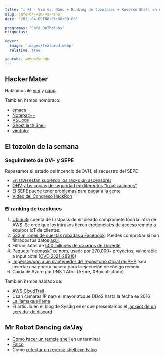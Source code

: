 ```yaml
---
title: "☕️ #4 - Vim vs. Nano + Ranking de tozolones + Reverse Shell en directo"
slug: cafe-04-vim-vs-nano
date: "2021-04-09T08:00:00+00:00"

programas: "Café OnTheNubs"
etiquetas:

cover:
  image: 'images/featured.webp'
  relative: true

youtube: wDMN6fBF3dk
---
```


## Hacker Mater
Hablamos de [vim](https://www.vim.org/) y [nano](https://www.nano-editor.org/).

También hemos nombrado:
* [emacs](https://www.gnu.org/software/emacs/)
* [Notepad++](https://notepad-plus-plus.org/)
* [VSCode](https://code.visualstudio.com/)
* [Ghost in th Shell](https://code.visualstudio.com/)
* [vimtutor](https://github.com/vim/vim/blob/master/runtime/tutor/tutor.es)

## El tozolón de la semana
### Seguimineto de OVH y SEPE

Repasamos el estado del incencio de OVH, el secuestro del SEPE:
* [En OVH están subiendo los racks sin ascensores](https://www.datacenterdynamics.com/en/news/ovh-fire-restart-continues-ovhcloud-has-no-lift-sbg3/)
* [OHV y las copias de seguridad en diferentes "localizaciones"](https://twitter.com/kike_DNOiSE/status/1379729693952380929?s=19)
* [El SEPE puede tener problemas para pagar a la gente](https://www.datacenterdynamics.com/en/news/ovh-fire-restart-continues-ovhcloud-has-no-lift-sbg3/)
* [Video del Congreso HackRon](https://www.youtube.com/watch?v=3BRwunhJ7IU)

### El ranking de tozolones
1. [Ubiquiti](https://krebsonsecurity.com/2021/03/whistleblower-ubiquiti-breach-catastrophic/): cuenta de Lastpass de empleado compromete toda la infra de AWS. Se cree que los intrusos tienen credenciales de acceso remoto a equipos IoT de clientes.
2. [533 millones de cuentas robadas a Facebook](https://www.businessinsider.com/stolen-data-of-533-million-facebook-users-leaked-online-2021-4?amp=&__twitter_impression=true&s=09). Puedes comprobar si han filtrados tus datos [aqui](https://haveibeenzucked.com/).
3. Filtran datos de [500 millones de usuarios de LinkedIn](https://www.adslzone.net/noticias/seguridad/500-millones-cuentas-linkedin-filtracion-2021/)
4. [Paquete “netmask” de npm](https://sick.codes/universal-netmask-npm-package-used-by-270000-projects-vulnerable-to-octal-input-data-server-side-request-forgery-remote-file-inclusion-local-file-inclusion-and-more-cve-2021-28918/), usado por 270,000+ proyectos, vulnerable a input octal ([CVE-2021-28918](https://cve.mitre.org/cgi-bin/cvename.cgi?name=CVE-2021-28918))
5. [Impersonaron a un mantenedor del repositorio oficial de PHP](https://www.bleepingcomputer.com/news/security/phps-git-server-hacked-to-add-backdoors-to-php-source-code/amp/?__twitter_impression=true&s=09) para insertar una puerta trasera para la ejecución de código remoto.
6. Caída de Azure por DNS 1 Abril (Azure, XBox afectado)

También hemos hablado de:
* [AWS CloudTrail](https://aws.amazon.com/cloudtrail/)
* [Usan camaras IP para el mayor ataque DDoS](https://krebsonsecurity.com/2016/10/hacked-cameras-dvrs-powered-todays-massive-internet-outage/) hasta la fecha en 2016
* [La llama que llama](https://www.youtube.com/watch?v=Zbk2SBgPToc)
* El articulo en el blog de Sysdig en el que presentamos el [jackpot de un servidor de discord](https://sysdig.com/blog/rinbot-discord-bot-crypto-miner/)


## Mr Robot Dancing da'Jay
* [Como hacer un remote shell](https://ironhackers.es/herramientas/reverse-shell-cheat-sheet/) en un terminal
* [Falco](https://falco.org/)
* Como [detectar un reverse shell con Falco](https://sysdig.com/blog/reverse-shell-falco-sysdig-secure/)
